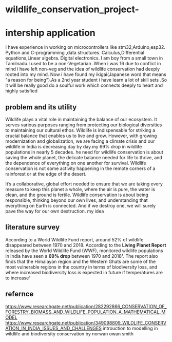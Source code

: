 












# wildlife_conservation_project-
# intership application
I have experience in working on microcontrollers like stm32,Arduino,esp32.
Python and C-programming ,data structures.
Calculus,Differential equations,Linear algebra.
Digital electronics.
I am boy from a small town in Tamilnadu.I used to be a non-Vegetarian .When i was 16 due to conflict in mind i have left non-veg and the idea of wildlife conservation had deeply rooted into my mind. Now i have found my ikigai(Japanese word that means "a reason for being").As a 2nd year student i have learn a lot of skill sets .So it will be really good do a soulful work which connects deeply to heart and highly satisfied 
## problem and its utility
Wildlife plays a vital role in maintaining the balance of our ecosystem. It serves various purposes ranging from protecting our biological diversities to maintaining our cultural ethos. Wildlife is indispensable for striking a crucial balance that enables us to live and grow. However, with growing modernization and globalization, we are facing a climate crisis and our wildlife in India is decreasing day by day.my 
69% drop in wildlife populations in nearly 5 decades.
he need for wildlife conservation is about saving the whole planet, the delicate balance needed for life to thrive, and the dependence of everything on one another for survival. Wildlife conservation is not some activity happening in the remote corners of a rainforest or at the edge of the desert.

It’s a collaborative, global effort needed to ensure that we are taking every measure to keep this planet a whole, where the air is pure, the water is clean, and the ground is fertile. Wildlife conservation is about being responsible, thinking beyond our own lives, and understanding that everything on Earth is connected. And if we destroy one, we will surely pave the way for our own destruction.
my idea 
## literature survey
According to a World Wildlife Fund report, around 52% of wildlife disappeared between 1970 and 2018.
According to the **Living Planet Report** released by the World Wildlife Fund (WWF), monitored wildlife populations in India have seen a **69% drop** between 1970 and 2018¹. The report also finds that the Himalayan region and the Western Ghats are some of the most vulnerable regions in the country in terms of biodiversity loss, and where increased biodiversity loss is expected in future if temperatures are to increase¹
## refernce
https://www.researchgate.net/publication/282292866_CONSERVATION_OF_FORESTRY_BIOMASS_AND_WILDLIFE_POPULATION_A_MATHEMATICAL_MODEL
https://www.researchgate.net/publication/349098809_WILDLIFE_CONSERVATION_IN_INDIA_ISSUES_AND_CHALLENGES
introuction to modelling in wildlife and biodiversity conservation by norwan owan smith
